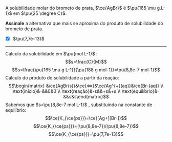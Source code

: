 A solubilidade molar do brometo de prata, $\ce{AgBr}$ é $\pu{165 \mu g.L-1}$ em $\pu{25 \degree C}$.

**Assinale** a alternativa que mais se aproxima do produto de solubilidade do brometo de prata.

- [x] $\pu{7,7e-13}$


---

Cálculo da solubilidade em $\pu{mol L-1}$ :
$$s=\frac{C}{M}$$
$$s=\frac{\pu{165 \mu g L-1}}{\pu{188 g mol-1}}=\pu{8,8e-7 mol-1}$$
Cálculo do produto do solubilidade a partir da reação:
$$\begin{matrix} &\ce{AgBr(s)}&\ce{<=>}&\ce{Ag^{+}(aq)}&\ce{Br-(aq)} \\ \text{início}&-&&0&0 \\ \text{reação}&-s&&+s&+s \\ \text{equilíbrio}&-&&s&s\end{matrix}$$
Sabemos que $s=\pu{8,8e-7 mol L-1}$ , substituindo na constante de equilíbrio:
$$\ce{K_{\ce{ps}}}=\ce{[Ag+][Br-]}$$
$$\ce{K_{\ce{ps}}}=(\pu{8,8e-7})(\pu{8,8e-7})$$
$$\ce{K_{\ce{ps}}}=\pu{7,7e-13}$$


